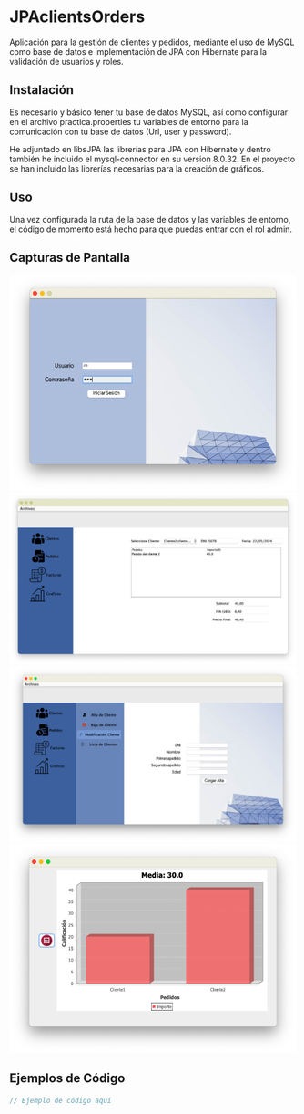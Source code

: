 # JPAclientsOrders

Aplicación para la gestión de clientes y pedidos, mediante el uso de MySQL como base de datos e implementación de JPA con Hibernate para la validación de usuarios y roles.

## Instalación

Es necesario y básico tener tu base de datos MySQL, así como configurar en el archivo practica.properties tu variables de entorno para la comunicación con tu base de datos (Url, user y password).


He adjuntado en libsJPA las librerías para JPA con Hibernate y dentro también he incluido el mysql-connector en su version 8.0.32.
En el proyecto se han incluido las librerías necesarias para la creación de gráficos.




## Uso

Una vez configurada la ruta de la base de datos y las variables de entorno, el código de momento está hecho para que puedas entrar con el rol admin.

## Capturas de Pantalla

![Captura de Pantalla 1](/imagesREADME/login.png)
![Captura de Pantalla 2](/imagesREADME/Bills.png)
![Captura de Pantalla 2](/imagesREADME/addClient.png)
![Captura de Pantalla 2](/imagesREADME/Graphs.png)

## Ejemplos de Código

```java
// Ejemplo de código aquí

